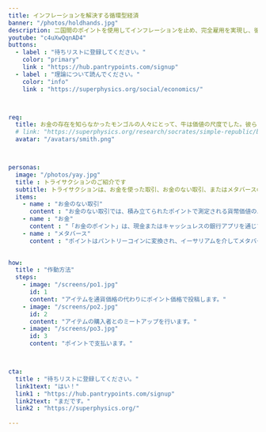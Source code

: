 ```yaml
---
title: インフレーションを解決する循環型経済
banner: "/photos/holdhands.jpg"
description: 二国間のポイントを使用してインフレーションを止め、完全雇用を実現し、循環型経済を実現する強靭な新しい経済システムです
youtube: "c4uXwQqnAD4"
buttons:
  - label : "待ちリストに登録してください。"
    color: "primary"
    link : "https://hub.pantrypoints.com/signup"
  - label : "理論について読んでください。"
    color: "info"
    link : "https://superphysics.org/social/economics/"



req:
  title: お金の存在を知らなかったモンゴルの人々にとって、牛は価値の尺度でした。彼らにとっての富は牛の数で測られ、スペイン人にとっての富は金と銀の量で測られました。モンゴル人の考えの方が正しいです。（アダム・スミス）
  # link: "https://superphysics.org/research/socrates/simple-republic/book-3/chapter-3"
  avatar: "/avatars/smith.png"



personas:
  image: "/photos/yay.jpg"
  title : トライサクションのご紹介です
  subtitle: トライサクションは、お金を使った取引、お金のない取引、またはメタバースの取引を可能にし、どんな社会的な状況でも経済を運営することを目指しています。真の経済的自由を実現します。
  items:
    - name : "お金のない取引"
      content : "お金のない取引では、積み立てられたポイントで測定される貨幣価値のバーターが使用されます。これはアダム・スミスの『国富論』で言及された穀物に基づく評価を実現します。"
    - name : "お金"
      content : "「お金のポイント」は、現金またはキャッシュレスの銀行アプリを通じてお金のない取引に支払うためのお金です。"
    - name : "メタバース"
      content : "ポイントはパントリーコインに変換され、イーサリアムを介してメタバースからの規制された取引を可能にします。これは国境を越える取引や、私たちが提案する「クリプトイージング」（量的緩和の代替案）に役立ちます。"
    

how:
  title : "作動方法"
  steps:
    - image: "/screens/po1.jpg"
      id: 1
      content: "アイテムを通貨価格の代わりにポイント価格で投稿します。"
    - image: "/screens/po2.jpg"
      id: 2
      content: "アイテムの購入者とのミートアップを行います。"
    - image: "/screens/po3.jpg"
      id: 3
      content: "ポイントで支払います。"



cta:
  title : "待ちリストに登録してください。"
  link1text: "はい！"
  link1 : "https://hub.pantrypoints.com/signup"
  link2text: "まだです。"
  link2 : "https://superphysics.org/"
  
---
```

